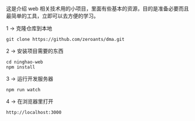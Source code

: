 这是介绍 web 相关技术用的小项目，里面有些基本的资源，目的是准备必要而且最简单的工具，立即可以去方便的学习。

1 → 克隆仓库到本地
```
git clone https://github.com/zeroants/dma.git
```
2 → 安装项目需要的东西
```
cd ninghao-web
npm install
```
3 → 运行开发服务器
```
npm run watch
```
4 → 在浏览器里打开
```
http://localhost:3000
```

